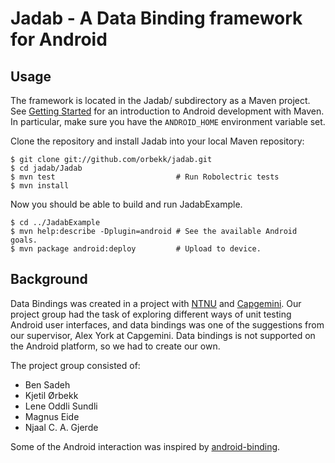 Jadab - A Data Binding framework for Android
============================================

Usage
-----

The framework is located in the Jadab/ subdirectory as a Maven project. See
[Getting Started][5] for an introduction to Android development with Maven. In
particular, make sure you have the `ANDROID_HOME` environment variable set.

Clone the repository and install Jadab into your local Maven repository:

    $ git clone git://github.com/orbekk/jadab.git
    $ cd jadab/Jadab
    $ mvn test                           # Run Robolectric tests
    $ mvn install

Now you should be able to build and run JadabExample.

    $ cd ../JadabExample
    $ mvn help:describe -Dplugin=android # See the available Android goals.
    $ mvn package android:deploy         # Upload to device.


Background
----------

Data Bindings was created in a project with [NTNU][1] and [Capgemini][2].  Our
project group had the task of exploring different ways of unit testing Android
user interfaces, and data bindings was one of the suggestions from our
supervisor, Alex York at Capgemini. Data bindings is not supported on the
Android platform, so we had to create our own.

The project group consisted of:

* Ben Sadeh
* Kjetil Ørbekk
* Lene Oddli Sundli
* Magnus Eide
* Njaal C. A. Gjerde

Some of the Android interaction was inspired by [android-binding][3].


[1]: http://ntnu.no
[2]: http://www.capgemini.com
[3]: http://code.google.com/p/android-binding/
[4]: http://pivotal.github.com/robolectric/
[5]: http://code.google.com/p/maven-android-plugin/wiki/GettingStarted
